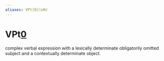 ```yaml
---
aliases: VPt[0](oN)
---
```

# VPt[0](oN)

complex verbal expression with a lexically determinate obligatorily omitted subject and a contextually determinate object.